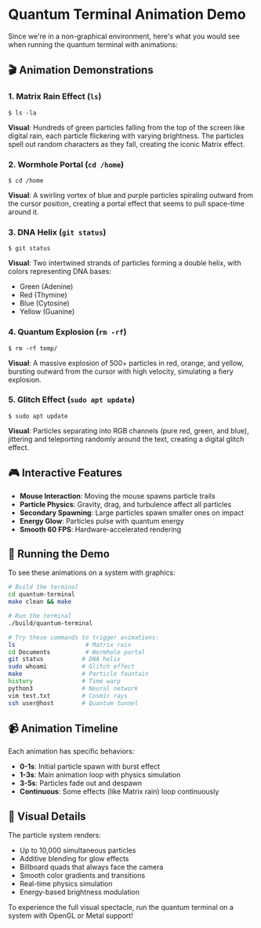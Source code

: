 # Quantum Terminal Animation Demo

Since we're in a non-graphical environment, here's what you would see when running the quantum terminal with animations:

## 🎬 Animation Demonstrations

### 1. Matrix Rain Effect (`ls`)
```
$ ls -la
```
**Visual**: Hundreds of green particles falling from the top of the screen like digital rain, each particle flickering with varying brightness. The particles spell out random characters as they fall, creating the iconic Matrix effect.

### 2. Wormhole Portal (`cd /home`)
```
$ cd /home
```
**Visual**: A swirling vortex of blue and purple particles spiraling outward from the cursor position, creating a portal effect that seems to pull space-time around it.

### 3. DNA Helix (`git status`)
```
$ git status
```
**Visual**: Two intertwined strands of particles forming a double helix, with colors representing DNA bases:
- Green (Adenine)
- Red (Thymine)  
- Blue (Cytosine)
- Yellow (Guanine)

### 4. Quantum Explosion (`rm -rf`)
```
$ rm -rf temp/
```
**Visual**: A massive explosion of 500+ particles in red, orange, and yellow, bursting outward from the cursor with high velocity, simulating a fiery explosion.

### 5. Glitch Effect (`sudo apt update`)
```
$ sudo apt update
```
**Visual**: Particles separating into RGB channels (pure red, green, and blue), jittering and teleporting randomly around the text, creating a digital glitch effect.

## 🎮 Interactive Features

- **Mouse Interaction**: Moving the mouse spawns particle trails
- **Particle Physics**: Gravity, drag, and turbulence affect all particles
- **Secondary Spawning**: Large particles spawn smaller ones on impact
- **Energy Glow**: Particles pulse with quantum energy
- **Smooth 60 FPS**: Hardware-accelerated rendering

## 🚀 Running the Demo

To see these animations on a system with graphics:

```bash
# Build the terminal
cd quantum-terminal
make clean && make

# Run the terminal
./build/quantum-terminal

# Try these commands to trigger animations:
ls                    # Matrix rain
cd Documents          # Wormhole portal  
git status           # DNA helix
sudo whoami          # Glitch effect
make                 # Particle fountain
history              # Time warp
python3              # Neural network
vim test.txt         # Cosmic rays
ssh user@host        # Quantum tunnel
```

## 📹 Animation Timeline

Each animation has specific behaviors:

- **0-1s**: Initial particle spawn with burst effect
- **1-3s**: Main animation loop with physics simulation
- **3-5s**: Particles fade out and despawn
- **Continuous**: Some effects (like Matrix rain) loop continuously

## 🎨 Visual Details

The particle system renders:
- Up to 10,000 simultaneous particles
- Additive blending for glow effects
- Billboard quads that always face the camera
- Smooth color gradients and transitions
- Real-time physics simulation
- Energy-based brightness modulation

To experience the full visual spectacle, run the quantum terminal on a system with OpenGL or Metal support!